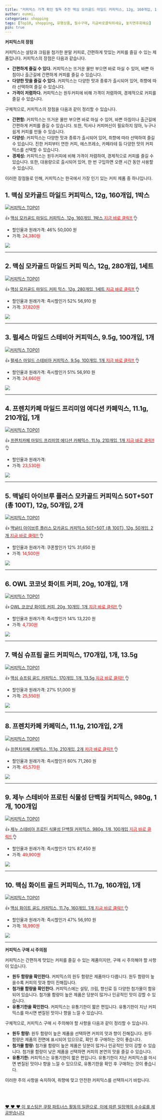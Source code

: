 ```yaml
---
title: "커피믹스 가격 확인 필독 추천 맥심 모카골드 마일드 커피믹스, 12g, 160개입, 1박스 비교 장점 구매가이드"
author: eunmi.
categories: shopping
tags: [Top10, shopping, 유행상품, 필수구매, 지금바로클릭하세요, 놓치면후회해요]
pin: true
---
```

**커피믹스의 장점**

커피믹스는 설탕과 크림을 첨가한 분말 커피로, 간편하게 맛있는 커피를 즐길 수 있는 제품입니다. 커피믹스의 장점은 다음과 같습니다.

* **간편하게 즐길 수 있다.** 커피믹스는 뜨거운 물만 부으면 바로 마실 수 있어, 바쁜 아침이나 출근길에 간편하게 커피를 즐길 수 있습니다.
* **다양한 맛을 즐길 수 있다.** 커피믹스는 다양한 맛과 종류가 출시되어 있어, 취향에 따라 선택하여 즐길 수 있습니다.
* **가격이 저렴하다.** 커피믹스는 원두커피에 비해 가격이 저렴하여, 경제적으로 커피를 즐길 수 있습니다.

구체적으로, 커피믹스의 장점을 다음과 같이 정리할 수 있습니다.

* **간편함:** 커피믹스는 뜨거운 물만 부으면 바로 마실 수 있어, 바쁜 아침이나 출근길에 간편하게 커피를 즐길 수 있습니다. 또한, 믹서나 커피머신이 필요하지 않아, 누구나 쉽게 커피를 만들 수 있습니다.
* **다양성:** 커피믹스는 다양한 맛과 종류가 출시되어 있어, 취향에 따라 선택하여 즐길 수 있습니다. 진한 커피부터 연한 커피, 에스프레소, 카페라테 등 다양한 맛의 커피믹스를 선택할 수 있습니다.
* **경제성:** 커피믹스는 원두커피에 비해 가격이 저렴하여, 경제적으로 커피를 즐길 수 있습니다. 또한, 대용량으로 출시되어 있어, 한 번 구입하면 오랜 시간 동안 사용할 수 있습니다.

이러한 장점들로 인해, 커피믹스는 한국에서 가장 인기 있는 커피 제품 중 하나입니다.

   

## 1. 맥심 모카골드 마일드 커피믹스, 12g, 160개입, 1박스

[![커피믹스 TOP01](https://thumbnail6.coupangcdn.com/thumbnails/remote/230x230ex/image/retail/images/4282376875770945-55003122-84cd-4bb6-860f-25e4f7e5eece.jpg)](https://link.coupang.com/re/AFFSDP?lptag=AF3617701&subid=GithubCoopas&pageKey=7525033092&traceid=V0-153&itemId=17657253101&vendorItemId=71030128009)


👍 [맥심 모카골드 마일드 커피믹스, 12g, 160개입, 1박스 <font color=red> 지금 바로 클릭!! </font> ](https://link.coupang.com/re/AFFSDP?lptag=AF3617701&subid=GithubCoopas&pageKey=7525033092&traceid=V0-153&itemId=17657253101&vendorItemId=71030128009) 👌 


- 할인율과 원래가격: 46%  50,000   원
- 가격: <span style='color:red'>24,380원</span>

[![](/discount_price.png)](https://link.coupang.com/re/AFFSDP?lptag=AF3617701&subid=GithubCoopas&pageKey=7525033092&traceid=V0-153&itemId=17657253101&vendorItemId=71030128009)

---


   

## 2. 맥심 모카골드 마일드 커피 믹스, 12g, 280개입, 1세트

[![커피믹스 TOP01](https://thumbnail8.coupangcdn.com/thumbnails/remote/230x230ex/image/vendor_inventory/6d53/1a1779e4556b8b8de10d2b3fed51b5fc797bd2d7bd0431ecbd4b2c507e18.jpeg)](https://link.coupang.com/re/AFFSDP?lptag=AF3617701&subid=GithubCoopas&pageKey=7525033092&traceid=V0-153&itemId=19257248420&vendorItemId=87029109371)


👍 [맥심 모카골드 마일드 커피 믹스, 12g, 280개입, 1세트 <font color=red> 지금 바로 클릭!! </font> ](https://link.coupang.com/re/AFFSDP?lptag=AF3617701&subid=GithubCoopas&pageKey=7525033092&traceid=V0-153&itemId=19257248420&vendorItemId=87029109371) 👌 


- 할인율과 원래가격: 즉시할인가 52%  56,910   원
- 가격: <span style='color:red'>37,820원</span>

[![](/discount_price.png)](https://link.coupang.com/re/AFFSDP?lptag=AF3617701&subid=GithubCoopas&pageKey=7525033092&traceid=V0-153&itemId=19257248420&vendorItemId=87029109371)

---


   

## 3. 펄세스 마일드 스테비아 커피믹스, 9.5g, 100개입, 1개

[![커피믹스 TOP01](https://thumbnail9.coupangcdn.com/thumbnails/remote/230x230ex/image/retail/images/1066571830840901-2e261e9c-0da0-4c32-a4b9-5eda48183e66.jpg)](https://link.coupang.com/re/AFFSDP?lptag=AF3617701&subid=GithubCoopas&pageKey=7388704618&traceid=V0-153&itemId=19098692992&vendorItemId=84318896135)


👍 [펄세스 마일드 스테비아 커피믹스, 9.5g, 100개입, 1개 <font color=red> 지금 바로 클릭!! </font> ](https://link.coupang.com/re/AFFSDP?lptag=AF3617701&subid=GithubCoopas&pageKey=7388704618&traceid=V0-153&itemId=19098692992&vendorItemId=84318896135) 👌 


- 할인율과 원래가격: 즉시할인가 51%  56,910   원
- 가격: <span style='color:red'>24,660원</span>

[![](/discount_price.png)](https://link.coupang.com/re/AFFSDP?lptag=AF3617701&subid=GithubCoopas&pageKey=7388704618&traceid=V0-153&itemId=19098692992&vendorItemId=84318896135)

---


   

## 4. 프렌치카페 마일드 프리미엄 에디션 카페믹스, 11.1g, 210개입, 1개

[![커피믹스 TOP01](https://thumbnail9.coupangcdn.com/thumbnails/remote/230x230ex/image/retail/images/2023/08/17/13/0/2081fb1c-9626-4070-9754-a84be2326066.png)](https://link.coupang.com/re/AFFSDP?lptag=AF3617701&subid=GithubCoopas&pageKey=6694512657&traceid=V0-153&itemId=19345215215&vendorItemId=86904591492)


👍 [프렌치카페 마일드 프리미엄 에디션 카페믹스, 11.1g, 210개입, 1개 <font color=red> 지금 바로 클릭!! </font> ](https://link.coupang.com/re/AFFSDP?lptag=AF3617701&subid=GithubCoopas&pageKey=6694512657&traceid=V0-153&itemId=19345215215&vendorItemId=86904591492) 👌 


- 할인율과 원래가격: 
- 가격: <span style='color:red'>23,530원</span>

[![](/discount_price.png)](https://link.coupang.com/re/AFFSDP?lptag=AF3617701&subid=GithubCoopas&pageKey=6694512657&traceid=V0-153&itemId=19345215215&vendorItemId=86904591492)

---


   

## 5. 맥널티 아이브루 플러스 모카골드 커피믹스 50T+50T (총 100T), 12g, 50개입, 2개

[![커피믹스 TOP01](https://thumbnail8.coupangcdn.com/thumbnails/remote/230x230ex/image/vendor_inventory/2caa/019cc61cb5357ca0e9a06311e36d0a3eacdbcc95932b5ad6bc9375bcaa4d.jpg)](https://link.coupang.com/re/AFFSDP?lptag=AF3617701&subid=GithubCoopas&pageKey=7262978556&traceid=V0-153&itemId=19563801267&vendorItemId=86671760839)


👍 [맥널티 아이브루 플러스 모카골드 커피믹스 50T+50T (총 100T), 12g, 50개입, 2개 <font color=red> 지금 바로 클릭!! </font> ](https://link.coupang.com/re/AFFSDP?lptag=AF3617701&subid=GithubCoopas&pageKey=7262978556&traceid=V0-153&itemId=19563801267&vendorItemId=86671760839) 👌 


- 할인율과 원래가격: 쿠폰할인가 12%  31,650   원
- 가격: <span style='color:red'>14,500원</span>

[![](/discount_price.png)](https://link.coupang.com/re/AFFSDP?lptag=AF3617701&subid=GithubCoopas&pageKey=7262978556&traceid=V0-153&itemId=19563801267&vendorItemId=86671760839)

---


   

## 6. OWL 코코넛 화이트 커피, 20g, 10개입, 1개

[![커피믹스 TOP01](https://thumbnail10.coupangcdn.com/thumbnails/remote/230x230ex/image/product/image/vendoritem/2019/04/02/3134633781/9c54c712-3ec7-4825-b9c1-71b4bac28f68.jpg)](https://link.coupang.com/re/AFFSDP?lptag=AF3617701&subid=GithubCoopas&pageKey=329027373&traceid=V0-153&itemId=79552571&vendorItemId=3134633781)


👍 [OWL 코코넛 화이트 커피, 20g, 10개입, 1개 <font color=red> 지금 바로 클릭!! </font> ](https://link.coupang.com/re/AFFSDP?lptag=AF3617701&subid=GithubCoopas&pageKey=329027373&traceid=V0-153&itemId=79552571&vendorItemId=3134633781) 👌 


- 할인율과 원래가격: 즉시할인가 14%  13,220   원
- 가격: <span style='color:red'>4,730원</span>

[![](/discount_price.png)](https://link.coupang.com/re/AFFSDP?lptag=AF3617701&subid=GithubCoopas&pageKey=329027373&traceid=V0-153&itemId=79552571&vendorItemId=3134633781)

---


   

## 7. 맥심 슈프림 골드 커피믹스, 170개입, 1개, 13.5g

[![커피믹스 TOP01](https://thumbnail9.coupangcdn.com/thumbnails/remote/230x230ex/image/retail/images/5003180127204255-945e1819-c653-4ed8-959f-3c267fca7072.jpg)](https://link.coupang.com/re/AFFSDP?lptag=AF3617701&subid=GithubCoopas&pageKey=7677574702&traceid=V0-153&itemId=20498063521&vendorItemId=77663109963)


👍 [맥심 슈프림 골드 커피믹스, 170개입, 1개, 13.5g <font color=red> 지금 바로 클릭!! </font> ](https://link.coupang.com/re/AFFSDP?lptag=AF3617701&subid=GithubCoopas&pageKey=7677574702&traceid=V0-153&itemId=20498063521&vendorItemId=77663109963) 👌 


- 할인율과 원래가격: 27%  51,000   원
- 가격: <span style='color:red'>25,550원</span>

[![](/discount_price.png)](https://link.coupang.com/re/AFFSDP?lptag=AF3617701&subid=GithubCoopas&pageKey=7677574702&traceid=V0-153&itemId=20498063521&vendorItemId=77663109963)

---


   

## 8. 프렌치카페 카페믹스, 11.1g, 210개입, 2개

[![커피믹스 TOP01](https://thumbnail6.coupangcdn.com/thumbnails/remote/230x230ex/image/retail/images/f204eaec-4cbc-4c08-a537-e5d5021afa535834398826240050736.png)](https://link.coupang.com/re/AFFSDP?lptag=AF3617701&subid=GithubCoopas&pageKey=6694512657&traceid=V0-153&itemId=19345226397&vendorItemId=87038910216)


👍 [프렌치카페 카페믹스, 11.1g, 210개입, 2개 <font color=red> 지금 바로 클릭!! </font> ](https://link.coupang.com/re/AFFSDP?lptag=AF3617701&subid=GithubCoopas&pageKey=6694512657&traceid=V0-153&itemId=19345226397&vendorItemId=87038910216) 👌 


- 할인율과 원래가격: 즉시할인가 60%  71,260   원
- 가격: <span style='color:red'>45,570원</span>

[![](/discount_price.png)](https://link.coupang.com/re/AFFSDP?lptag=AF3617701&subid=GithubCoopas&pageKey=6694512657&traceid=V0-153&itemId=19345226397&vendorItemId=87038910216)

---


   

## 9. 제누 스테비아 프로틴 식물성 단백질 커피믹스, 980g, 1개, 100개입

[![커피믹스 TOP01](https://thumbnail9.coupangcdn.com/thumbnails/remote/230x230ex/image/vendor_inventory/4f66/15e0ff7502463df811b35f872a942bf2070753904feab9c46030b82f7f2b.jpg)](https://link.coupang.com/re/AFFSDP?lptag=AF3617701&subid=GithubCoopas&pageKey=7624185011&traceid=V0-153&itemId=20243274531&vendorItemId=87542536126)


👍 [제누 스테비아 프로틴 식물성 단백질 커피믹스, 980g, 1개, 100개입 <font color=red> 지금 바로 클릭!! </font> ](https://link.coupang.com/re/AFFSDP?lptag=AF3617701&subid=GithubCoopas&pageKey=7624185011&traceid=V0-153&itemId=20243274531&vendorItemId=87542536126) 👌 


- 할인율과 원래가격: 즉시할인가 12%  87,450   원
- 가격: <span style='color:red'>49,900원</span>

[![](/discount_price.png)](https://link.coupang.com/re/AFFSDP?lptag=AF3617701&subid=GithubCoopas&pageKey=7624185011&traceid=V0-153&itemId=20243274531&vendorItemId=87542536126)

---


   

## 10. 맥심 화이트 골드 커피믹스, 11.7g, 160개입, 1개

[![커피믹스 TOP01](https://thumbnail9.coupangcdn.com/thumbnails/remote/230x230ex/image/retail/images/8322375083974394-24de8f96-64ab-4e6d-af9d-261c11ce6b05.jpg)](https://link.coupang.com/re/AFFSDP?lptag=AF3617701&subid=GithubCoopas&pageKey=7525065587&traceid=V0-153&itemId=3042075337&vendorItemId=71030128057)


👍 [맥심 화이트 골드 커피믹스, 11.7g, 160개입, 1개 <font color=red> 지금 바로 클릭!! </font> ](https://link.coupang.com/re/AFFSDP?lptag=AF3617701&subid=GithubCoopas&pageKey=7525065587&traceid=V0-153&itemId=3042075337&vendorItemId=71030128057) 👌 


- 할인율과 원래가격: 즉시할인가 47%  56,910   원
- 가격: <span style='color:red'>18,990원</span>

[![](/discount_price.png)](https://link.coupang.com/re/AFFSDP?lptag=AF3617701&subid=GithubCoopas&pageKey=7525065587&traceid=V0-153&itemId=3042075337&vendorItemId=71030128057)

---
**커피믹스 구매 시 주의점**

커피믹스는 간편하게 맛있는 커피를 즐길 수 있는 제품이지만, 구매 시 주의해야 할 사항이 있습니다.

* **원두 함량을 확인한다.** 커피믹스의 원두 함량은 제품마다 다릅니다. 원두 함량이 높을수록 커피의 맛과 향이 진해집니다.
* **첨가물 함량을 확인한다.** 커피믹스에는 설탕, 크림, 향신료 등 다양한 첨가물이 함유되어 있습니다. 첨가물 함량이 높은 제품은 당분이 많거나 인공적인 맛이 강할 수 있습니다.
* **유통기한을 확인한다.** 커피믹스는 유통기한이 짧은 편입니다. 유통기한이 지난 커피믹스를 마시면 변질된 맛이나 향을 느낄 수 있습니다.

구체적으로, 커피믹스 구매 시 주의해야 할 사항을 다음과 같이 정리할 수 있습니다.

* **원두 함량:** 원두 함량이 높은 제품을 선택하면 커피의 맛과 향이 진해집니다. 원두 함량은 제품의 전면에 표시되어 있으므로, 확인 후 구매하는 것이 좋습니다.
* **첨가물 함량:** 첨가물 함량이 높은 제품은 당분이 많거나 인공적인 맛이 강할 수 있습니다. 첨가물 함량이 낮은 제품을 선택하면 커피의 본연의 맛을 즐길 수 있습니다.
* **유통기한:** 커피믹스는 유통기한이 짧은 편입니다. 유통기한이 지난 커피믹스를 마시면 변질된 맛이나 향을 느낄 수 있으므로, 유통기한을 확인 후 구매하는 것이 좋습니다.

이러한 주의 사항을 숙지하여, 취향에 맞고 안전한 커피믹스를 선택하시기 바랍니다.<br><br><br><br><br> [ ❤ ❤ ❤ 이 포스팅은 쿠팡 파트너스 활동의 일환으로, 이에 따른 일정액의 수수료를 제공받습니다](https://link.coupang.com/a/bcEFyh)